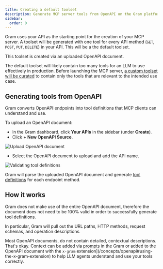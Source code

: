 ```yaml
---
title: Creating a default toolset
description: Generate MCP server tools from OpenAPI on the Gram platform.
sidebar:
  order: 0
---
```


Gram uses your API as the starting point for the creation of your MCP server. A toolset will be generated with one tool for every API method (`GET`, `POST`, `PUT`, `DELETE`) in your API. This will be a the default toolset.

This toolset is created via an uploaded OpenAPI document.

The default toolset will likely contain too many tools for an LLM to use effectively in production. Before launching the MCP server, [a custom toolset will be curated](/) to contain only the tools that are relevant to the intended use case.

## Generating tools from OpenAPI

Gram converts OpenAPI endpoints into tool definitions that MCP clients can understand and use.

To upload an OpenAPI document:

- In the Gram dashboard, click **Your APIs** in the sidebar (under **Create**).
- Click **+ New OpenAPI Source**.

![Upload OpenAPI document](/img/guides/uploading-openapi-document.png)

- Select the OpenAPI document to upload and add the API name.

![Validating tool definitions](/img/guides/01-upload-openapi-document-done.png)

Gram will parse the uploaded OpenAPI document and generate [tool definitions](/concepts/tool-definitions) for each endpoint method.

## How it works

Gram does not make use of the entire OpenAPI document, therefore the document does not need to be 100% valid in order to successfully generate tool definitions.

In particular, Gram will pull out the URL paths, HTTP methods, request schemas, and operation descriptions.

Most OpenAPI documents, do not contain detailed, contextual descriptions. That's okay. Context can be added via [prompts](/build-mcp/writing-prompts) in the Gram or added to the OpenAPI document with the `x-gram` extension](/concepts/openapi#using-the-x-gram-extension) to help LLM agents understand and use your tools correctly.
